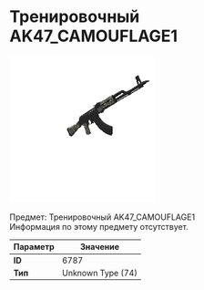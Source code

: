 # Тренировочный AK47_CAMOUFLAGE1

![Item Image](../img/6787.webp?raw=true)

Предмет: Тренировочный AK47_CAMOUFLAGE1<br>Информация по этому предмету отсутствует.


| Параметр | Значение |
|----------|----------|
| **ID** | 6787 |
| **Тип** | Unknown Type (74) |

